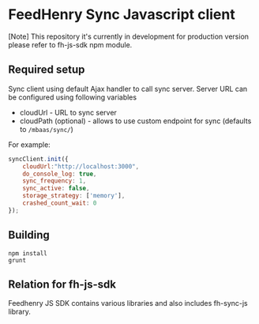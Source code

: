 FeedHenry Sync Javascript client
========================
 
[Note] This repository it's currently in development for production version
please refer to fh-js-sdk npm module.

## Required setup

Sync client using default Ajax handler to call sync server. 
Server URL can be configured using following variables

- cloudUrl - URL to sync server
- cloudPath (optional) - allows to use custom endpoint for sync (defaults to `/mbaas/sync/`)

For example: 
```javascript
syncClient.init({
    cloudUrl:"http://localhost:3000",
    do_console_log: true,
    sync_frequency: 1,
    sync_active: false,
    storage_strategy: ['memory'],
    crashed_count_wait: 0
});
```

## Building

    npm install
    grunt 

## Relation for fh-js-sdk

Feedhenry JS SDK contains various libraries and also includes fh-sync-js library.

